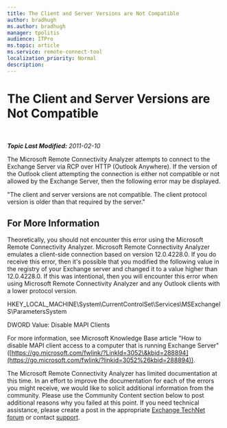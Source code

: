 ```yaml
---
title: The Client and Server Versions are Not Compatible
author: bradhugh
ms.author: bradhugh
manager: tpolitis
audience: ITPro 
ms.topic: article 
ms.service: remote-connect-tool
localization_priority: Normal
description: 
---
```


<div data-xmlns="https://www.w3.org/1999/xhtml">

<div class="topic" data-xmlns="https://www.w3.org/1999/xhtml" data-msxsl="urn:schemas-microsoft-com:xslt" data-cs="https://msdn.microsoft.com/">

<div data-asp="https://msdn2.microsoft.com/asp">

# The Client and Server Versions are Not Compatible

</div>

<div id="mainSection">

<div id="mainBody">

<span> </span>

_**Topic Last Modified:** 2011-02-10_

The Microsoft Remote Connectivity Analyzer attempts to connect to the Exchange Server via RCP over HTTP (Outlook Anywhere). If the version of the Outlook client attempting the connection is either not compatible or not allowed by the Exchange Server, then the following error may be displayed.

"The client and server versions are not compatible. The client protocol version is older than that required by the server."

<div>

## For More Information

Theoretically, you should not encounter this error using the Microsoft Remote Connectivity Analyzer. Microsoft Remote Connectivity Analyzer emulates a client-side connection based on version 12.0.4228.0. If you do receive this error, then it's possible that you modified the following value in the registry of your Exchange server and changed it to a value higher than 12.0.4228.0. If this was intentional, then you will encounter this error when using Microsoft Remote Connectivity Analyzer and any Outlook clients with a lower protocol version.

HKEY\_LOCAL\_MACHINE\\System\\CurrentControlSet\\Services\\MSExchangeIS\\ParametersSystem

DWORD Value: Disable MAPI Clients

For more information, see Microsoft Knowledge Base article "How to disable MAPI client access to a computer that is running Exchange Server" ([https://go.microsoft.com/fwlink/?LinkId=3052\&kbid=288894](https://go.microsoft.com/fwlink/?linkid=3052%26kbid=288894)).

The Microsoft Remote Connectivity Analyzer has limited documentation at this time. In an effort to improve the documentation for each of the errors you might receive, we would like to solicit additional information from the community. Please use the Community Content section below to post additional reasons why you failed at this point. If you need technical assistance, please create a post in the appropriate [Exchange TechNet forum](https://go.microsoft.com/fwlink/?linkid=73420) or contact [support](https://go.microsoft.com/fwlink/?linkid=8158).

</div>

</div>

<span> </span>

</div>

</div>

</div>

